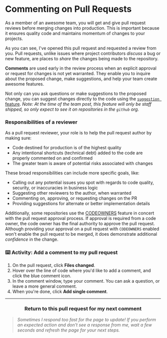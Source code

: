 # Commenting on Pull Requests

As a member of an awesome team, you will get and give pull request reviews before merging changes into production. This is important because it ensures quality code and maintains momentum of changes to your projects.

As you can see, I've opened this pull request and requested a review from you. Pull requests, unlike issues where project contributors _discuss_ a bug or new feature, are places to _share_ the changes being made to the repository.

**Comments** are used early in the review process when an explicit approval or request for changes is not yet warranted. They enable you to inquire about the proposed change, make suggestions, and help your team create awesome features.

Not only can you ask questions or make suggestions to the proposed change, you can suggest changes directly to the code using the [```suggestion ``` feature](https://team.githubapp.com/posts/31384). _Note: At the time of the team post, this feature will only be staff shipped, so only expect to see it on repositories in the `github` org._

### Responsibilities of a reviewer

As a pull request reviewer, your role is to help the pull request author by making sure:

- Code destined for production is of the highest quality
- Any intentional shortcuts (technical debt) added to the code are properly commented on and confirmed
- The greater team is aware of potential risks associated with changes

These broad responsibilities can include more specific goals, like:

- Calling out any potential issues you spot with regards to code quality, security, or inaccuracies in business logic
- Suggesting other reviewers to the author, when warranted
- Commenting on, approving, or requesting changes on the PR
- Providing suggestions for alternate or better implementation details

Additionally, some repositories use the [CODEOWNERS](https://help.github.com/articles/about-codeowners/) feature in concert with the pull request approval process. If approval is required from a code owner, the code owner has the final authority to approve the pull request. Although providing your approval on a pull request with `CODEOWNERS` enabled won't enable the pull request to be merged, it does demonstrate additional _confidence_ in the change.

### :keyboard: Activity: Add a comment to my pull request

1. On the pull request, click **Files changed**.
1. Hover over the line of code where you'd like to add a comment, and click the blue comment icon.
1. In the comment window, type your comment. You can ask a question, or leave a more general comment.
1. When you're done, click **Add single comment**.

<hr>
<h3 align="center">Return to this pull request for my next comment</h3>

> _Sometimes I respond too fast for the page to update! If you perform an expected action and don't see a response from me, wait a few seconds and refresh the page for your next steps._
